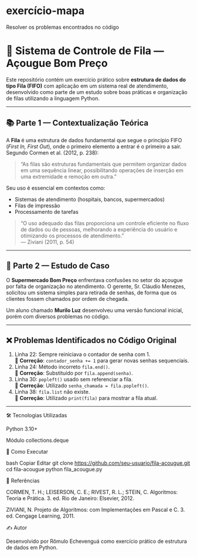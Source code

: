 # exercício-mapa
Resolver os problemas encontrados no código

# 🐄 Sistema de Controle de Fila — Açougue Bom Preço

Este repositório contém um exercício prático sobre **estrutura de dados do tipo Fila (FIFO)** com aplicação em um sistema real de atendimento, desenvolvido como parte de um estudo sobre boas práticas e organização de filas utilizando a linguagem Python.

---

## 📚 Parte 1 — Contextualização Teórica

A **Fila** é uma estrutura de dados fundamental que segue o princípio FIFO (*First In, First Out*), onde o primeiro elemento a entrar é o primeiro a sair. Segundo Cormen et al. (2012, p. 238):

> “As filas são estruturas fundamentais que permitem organizar dados em uma sequência linear, possibilitando operações de inserção em uma extremidade e remoção em outra.”

Seu uso é essencial em contextos como:
- Sistemas de atendimento (hospitais, bancos, supermercados)
- Filas de impressão
- Processamento de tarefas

> “O uso adequado das filas proporciona um controle eficiente no fluxo de dados ou de pessoas, melhorando a experiência do usuário e otimizando os processos de atendimento.”  
> — Ziviani (2011, p. 54)

---

## 🧪 Parte 2 — Estudo de Caso

O **Supermercado Bom Preço** enfrentava confusões no setor do açougue por falta de organização no atendimento. O gerente, Sr. Cláudio Menezes, solicitou um sistema simples para retirada de senhas, de forma que os clientes fossem chamados por ordem de chegada.

Um aluno chamado **Murilo Luz** desenvolveu uma versão funcional inicial, porém com diversos problemas no código.

---

## ❌ Problemas Identificados no Código Original

1. Linha 22: Sempre reiniciava o contador de senha com 1.  
   🔧 **Correção**: `contador_senha += 1` para gerar novas senhas sequenciais.
2. Linha 24: Método incorreto `fila.end()`.  
   🔧 **Correção**: Substituído por `fila.append(senha)`.
3. Linha 30: `popleft()` usado sem referenciar a fila.  
   🔧 **Correção**: Utilizado `senha_chamada = fila.popleft()`.
4. Linha 38: `fila.list` não existe.  
   🔧 **Correção**: Utilizado `print(fila)` para mostrar a fila atual.

---

🛠 Tecnologias Utilizadas

Python 3.10+

Módulo collections.deque

📁 Como Executar

bash
Copiar
Editar
git clone https://github.com/seu-usuario/fila-acougue.git
cd fila-acougue
python fila_acougue.py

📖 Referências

CORMEN, T. H.; LEISERSON, C. E.; RIVEST, R. L.; STEIN, C. Algoritmos: Teoria e Prática. 3. ed. Rio de Janeiro: Elsevier, 2012.

ZIVIANI, N. Projeto de Algoritmos: com Implementações em Pascal e C. 3. ed. Cengage Learning, 2011.

✍️ Autor

Desenvolvido por Rômulo Echevenguá como exercício prático de estrutura de dados em Python.
